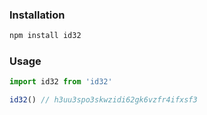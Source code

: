 ### Installation
```bash
npm install id32
```
### Usage
```javascript
import id32 from 'id32'

id32() // h3uu3spo3skwzidi62gk6vzfr4ifxsf3
```
